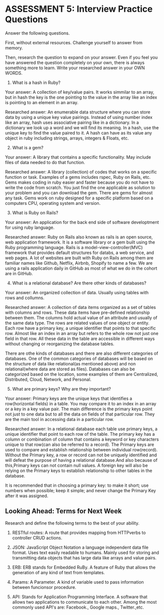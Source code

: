 # ASSESSMENT 5: Interview Practice Questions
Answer the following questions.

First, without external resources. Challenge yourself to answer from memory.

Then, research the question to expand on your answer. Even if you feel you have answered the question completely on your own, there is always something more to learn. Write your researched answer in your OWN WORDS.

1. What is a hash in Ruby?

  Your answer: A collection of key/value pairs. It works simmilar to an array, but in hash the key is the one pointing to the value in the array like an index is pointing to an element in an array.

  Researched answer: 
  An enumerable data structure where you can store data by using a unique key value pairings. Instead of using number index like an array, hash uses associative pairing like in a dictionary. In a dictionary we look up a word and we will find its meaning. In a hash, use the unique key to find the value paired to it. A hash can have as its value any object in ruby including strings, arrays, integers & Floats, etc.
  

2. What is a gem? 
 
  Your answer: 
  A library that contains a specific functionality. May include files of data needed to do that function.

  Researched answer:
 A library (collection) of codes that works on a specific function or task. Examples of a gems includes rspec, Ruby on Rails, etc. Gems makes coding in ruby easier and faster because you do not have to write the code from scratch. You just find the one applicable as solution to your problem and you can download the gem. There are gems for almost any task. Gems work on ruby designed for a specific platform based on a computers CPU, operating system and version.



3. What is Ruby on Rails? 

  Your answer: An application for the back end side of software developtment for using ruby language.

  Researched answer: 
  Ruby on Rails also known as rails is an open source, web application framework. It is a software library or a gem built using the Ruby programming language. Rails is a model-view-controller(MVC) framework that provides default structures for databs, a web service, and web pages. A lot of websites are built with Ruby on Rails among them are familiar names like Github, Netflix, Airbnb, Shopify to name a few. We are using a rails application daily in GitHub as most of what we do in the cohort are in GitHub.



4. What is a relational database? Are there other kinds of databases?

  Your answer: An organized collection of data. Usually using tables with rows and collumns.

  Researched answer:
  A collection of data items organized as a set of tables with columns and rows.
  These data items have pre-defined relationship between them. The columns hold actual value of an attribute and usually of the same data type. The rows are related values of one object or entity. Each row have a primary key, a unique identifier that points to that specific row. Almost like an index in an array but refers to the whole row not just one field in that row. All these data in the table are accessible in different ways without changing or reorganizing the database tables.

  There are othe kinds of databases and there are also different categories of databases. One of the common categories of databases will be based on the structure of data like relational(as mentioned above) and non relational(where data are stored as files). Databases can also be categorized based on the location, some examples of them are Centralized, Distributed, Cloud, Network, and Personal.
    


5. What are primary keys? Why are they important?

  Your answer: 
  Primary keys are the unique keys that identifies a row(horizontal fields) in a table. You may compare it to an index in an array or a key in a key value pair. The main difference is the primary keys point not just to one data but to all the data on fields of that particular row. They are the main tool in accessing data in a particular row.

  Researched answer: 
In a relational database each table use primary keys, a unique identifier that point to each row of the table. The primary key has a column or combination of column that contains a keyword or key characters unique to that row(can also be referred to a record). The Primary keys are used to compare and establish relationship between individual row(record). Without the Primary key, a row or record can not be uniquely identified and will defeat the purpose of having a relational database.And also because of this,Primary keys can not contain null values. A foreign key will also be relying on the Primary keys to establish relationship to other tables in the database.

It is recommended that in choosing a primary key: to make it short; use numbers when possible; keep it simple; and never change the Primary Key after it was assigned.

## Looking Ahead: Terms for Next Week
Research and define the following terms to the best of your ability.

1. RESTful routes: A route that provides mapping from HTTPverbs  to controller CRUD actions.

2. JSON: JavaScript Object Notation a language independent data file format. Uses text easily readable to humans. Mainly used for storing and transmitting data objects that has large data like arrays and value pairs. 

3. ERB: ERB stands for Embedded RuBy. A feature of Ruby that allows the generation of any kind of text from templates.

4. Params: A Parameter. A kind of variable used to pass information between funcionsor procedure.

5. API: Stands for Application Programming Interface. A software that allows two applications to communicate to each other. Among the most commonly used API's are: Facebook., Google maps., Twitter.,etc.

